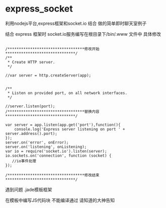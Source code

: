 # express_socket
利用nodejs平台,express框架和socket.io  结合 做的简单即时聊天室例子


结合 express 框架时  socket.io服务编写在根目录下/bin/.www 文件中 具体修改
```

/**********************************修改开始*******************************/
/**
 * Create HTTP server.
 */

//var server = http.createServer(app);


/**
 * Listen on provided port, on all network interfaces.
 */

//server.listen(port);
/**********************************替换内容*******************************/

var server = app.listen(app.get('port'),function(){
	console.log('Express server listening on port ' + server.address().port);
});
server.on('error', onError);
server.on('listening', onListening);
var io = require('socket.io').listen(server);
io.sockets.on('connection', function (socket) {
   //io事件处理
});

/**********************************修改结束*******************************/

```

遇到问题  .jade模板框架

在模板中编写JS代码块 不能编译通过   请知道的大神告知
